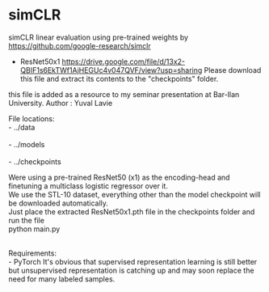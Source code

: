 # simCLR
simCLR linear evaluation using pre-trained weights by https://github.com/google-research/simclr
- ResNet50x1 https://drive.google.com/file/d/13x2-QBIF1s6EkTWf1AjHEGUc4v047QVF/view?usp=sharing
  Please download this file and extract its contents to the "checkpoints" folder.

this file is added as a resource to my seminar presentation at Bar-Ilan University.
Author : Yuval Lavie

File locations:
<br>
    - ../data
<br>    
    - ../models
<br>    
    - ../checkpoints

Were using a pre-trained ResNet50 (x1) as the encoding-head and finetuning a multiclass logistic regressor over it.
<br>
We use the STL-10 dataset, everything other than the model checkpoint will be downloaded automatically.
<br>
Just place the extracted ResNet50x1.pth file in the checkpoints folder and run the file
<br>
python main.py

<br>
Requirements:
<br>
- PyTorch
It's obvious that supervised representation learning is still better but unsupervised representation is catching up and may soon replace the need for many labeled samples.

